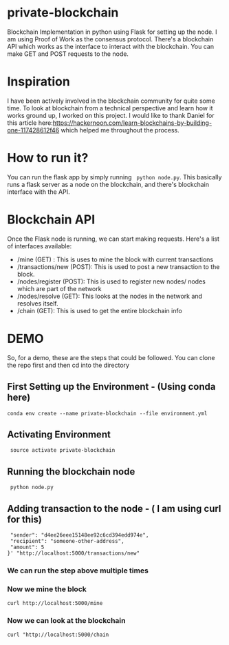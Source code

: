 # private-blockchain
Blockchain Implementation in python using Flask for setting up the node. I am using Proof of Work as the consensus protocol. There's a blockchain API which works as the interface to interact with the blockchain. You can make GET and POST requests to the node. 

# Inspiration
I have been actively involved in the blockchain community for quite some time. To look at blockchain from a technical perspective and learn how it works ground up, I worked on this project. I would like to thank Daniel for this article here:https://hackernoon.com/learn-blockchains-by-building-one-117428612f46 which helped me throughout the process. 

# How to run it?
You can run the flask app by simply running ``` python node.py```. This basically runs a flask server as a node on the blockchain, and there's blockchain interface with the API. 

# Blockchain API
Once the Flask node is running, we can start making requests. Here's a list of interfaces available:
- /mine (GET) : This is uses to mine the block with current transactions
- /transactions/new (POST): This is used to post a new transaction to the block. 
- /nodes/register (POST): This is used to register new nodes/ nodes which are part of the network
- /nodes/resolve (GET): This looks at the nodes in the network and resolves itself. 
- /chain (GET): This is used to get the entire blockchain info

# DEMO
So, for a demo, these are the steps that could be followed. You can clone the repo first and then cd into the directory

## First Setting up the Environment - (Using conda here) <br>
```conda env create --name private-blockchain --file environment.yml```<br>
## Activating Environment <br>
``` source activate private-blockchain``` <br>
## Running the blockchain node <br>
``` python node.py``` <br>
## Adding transaction to the node - ( I am using curl for this) <br>
``` curl -X POST -H "Content-Type: application/json" -d '{
 "sender": "d4ee26eee15148ee92c6cd394edd974e",
 "recipient": "someone-other-address",
 "amount": 5
}' "http://localhost:5000/transactions/new" 
``` 
### We can run the step above multiple times <br>
### Now we mine the block <br>
```curl http://localhost:5000/mine``` <br>
### Now we can look at the blockchain
``` curl "http://localhost:5000/chain ```


